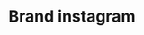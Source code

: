 ---
title: Brand instagram
tags: ["brand", "instagram", "social media", "photo sharing", "network", "app", "platform"]
icon: brand-instagram
svg: '<svg xmlns="http://www.w3.org/2000/svg" width="24" height="24" fill="none" viewBox="0 0 24 24" stroke-width="1.5" stroke-linecap="round" stroke-linejoin="round" stroke="currentColor"><path d="M16.5 3h-9A4.5 4.5 0 0 0 3 7.5v9A4.5 4.5 0 0 0 7.5 21h9a4.5 4.5 0 0 0 4.5-4.5v-9A4.5 4.5 0 0 0 16.5 3"/><path d="M15.462 11.487a3.5 3.5 0 1 1-6.925 1.026 3.5 3.5 0 0 1 6.925-1.026M17 6.5h.5"/></svg>'
---